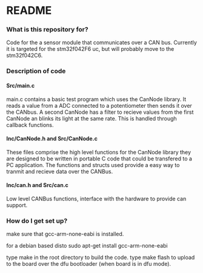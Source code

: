 # README #


### What is this repository for? ###

Code for the a sensor module that communicates over a CAN bus. 
Currently it is targeted for the stm32f042F6 uc, but will probably move to the stm32f042C6.

### Description of code ###

#### Src/main.c ####
main.c contains a basic test program which uses the CanNode library. It reads
a value from a ADC connected to a potentiometer then sends it over the CANbus.
A second CanNode has a filter to recieve values from the first CanNode an blinks
its light at the same rate. This is handled through callback functions.

#### Inc/CanNode.h and Src/CanNode.c ####
These files comprise the high level functions for the CanNode library they are 
designed to be written in portable C code that could be transfered to a PC application.
The functions and structs used provide a easy way to tranmit and recieve data over the
CANBus.

#### Inc/can.h and Src/can.c ####
Low level CANBus functions, interface with the hardware to provide can support.

### How do I get set up? ###

make sure that gcc-arm-none-eabi is installed.

for a debian based disto
sudo apt-get install gcc-arm-none-eabi

type make in the root directory to build the code.
type make flash to upload to the board over the dfu bootloader (when board is in dfu mode).
